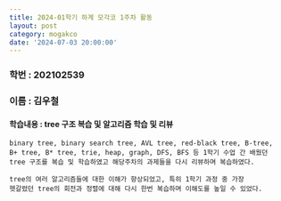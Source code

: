 ```yaml
---
title: 2024-01학기 하계 모각코 1주차 활동
layout: post
category: mogakco
date: '2024-07-03 20:00:00'
---
```


### 학번 : 202102539
### 이름 : 김우철

#### 학습내용 : tree 구조 복습 및 알고리즘 학습 및 리뷰


```phython
binary tree, binary search tree, AVL tree, red-black tree, B-tree,
B+ tree, B* tree, trie, heap, graph, DFS, BFS 등 1학기 수업 간 배웠던
tree 구조를 복습 및 학습하였고 해당주차의 과제들을 다시 리뷰하며 복습하였다.

tree의 여러 알고리즘들에 대한 이해가 향상되었고, 특히 1학기 과정 중 가장
헷갈렸던 tree의 회전과 정렬에 대해 다시 한번 복습하며 이해도를 높일 수 있었다.
```
